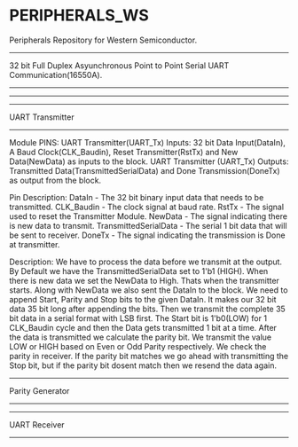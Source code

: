 # PERIPHERALS_WS
Peripherals Repository for Western Semiconductor.
*********************************************************************************************************************************************************************************************************************************
32 bit Full Duplex Asyunchronous Point to Point Serial UART Communication(16550A).
*********************************************************************************************************************************************************************************************************************************
_________________________________________________________________________________________________________________________________________________________________________________________________________________________________
*********************************************************************************************************************************************************************************************************************************
UART Transmitter
*********************************************************************************************************************************************************************************************************************************
Module PINS:
UART Transmitter(UART_Tx) Inputs: 32 bit Data Input(DataIn), A Baud Clock(CLK_Baudin), Reset Transmitter(RstTx) and New Data(NewData) as inputs to the block.
UART Transmitter (UART_Tx) Outputs: Transmitted Data(TransmittedSerialData) and Done Transmission(DoneTx) as output from the block.

Pin Description:
DataIn - The 32 bit binary input data that needs to be transmitted.
CLK_Baudin - The clock signal at baud rate.
RstTx - The signal used to reset the Transmitter Module.
NewData - The signal indicating there is new data to transmit.
TransmittedSerialData - The serial 1 bit data that will be sent to receiver.
DoneTx - The signal indicating the transmission is Done at transmitter.

Description:
We have to process the data before we transmit at the output.
By Default we have the TransmittedSerialData set to 1'b1 (HIGH).
When there is new data we set the NewData to High. Thats when the transmitter starts. Along with NewData we also sent the DataIn to the block. 
We need to append Start, Parity and Stop bits to the given DataIn. It makes our 32 bit data 35 bit long after appending the bits.
Then we transmit the complete 35 bit data in a serial format with LSB first.
The Start bit is 1'b0(LOW) for 1 CLK_Baudin cycle and then the Data gets transmitted 1 bit at a time. After the data is transmitted we calculate the parity bit. We transmit the value LOW or HIGH based on Even or Odd Parity respectively. We check the parity in receiver.
If the parity bit matches we go ahead with transmitting the Stop bit, but if the parity bit dosent match then we resend the data again.


*********************************************************************************************************************************************************************************************************************************
Parity Generator
*********************************************************************************************************************************************************************************************************************************

*********************************************************************************************************************************************************************************************************************************
UART Receiver
*********************************************************************************************************************************************************************************************************************************



